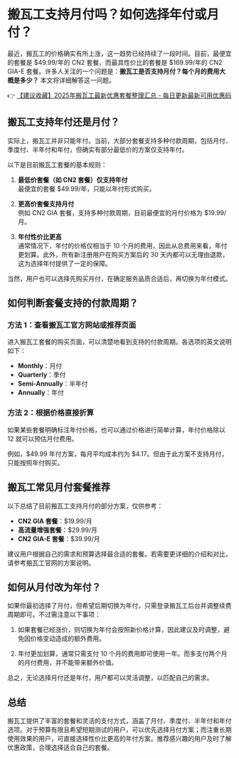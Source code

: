 # 搬瓦工支持月付吗？如何选择年付或月付？

最近，搬瓦工的价格确实有所上涨，这一趋势已经持续了一段时间。目前，最便宜的套餐是 $49.99/年的 CN2 套餐，而最具性价比的套餐是 $169.99/年的 CN2 GIA-E 套餐。许多人关注的一个问题是：**搬瓦工是否支持月付？每个月的费用大概是多少？** 本文将详细解答这一问题。

👉 [【建议收藏】2025年搬瓦工最新优惠套餐整理汇总 - 每日更新最新可用优惠码](https://bit.ly/banwagon)

## 搬瓦工支持年付还是月付？

实际上，搬瓦工并非只能年付。当前，大部分套餐支持多种付款周期，包括月付、季度付、半年付和年付，但确实有部分最低价的方案仅支持年付。

以下是目前搬瓦工套餐的基本规则：

1. **最低价套餐（如 CN2 套餐）仅支持年付**  
   最便宜的套餐 $49.99/年，只能以年付形式购买。

2. **更高价套餐支持月付**  
   例如 CN2 GIA 套餐，支持多种付款周期，目前最便宜的月付价格为 $19.99/月。

3. **年付性价比更高**  
   通常情况下，年付的价格仅相当于 10 个月的费用，因此从总费用来看，年付更划算。此外，所有新注册用户在购买方案后的 30 天内都可以无理由退款，这为选择年付提供了一定的保障。

当然，用户也可以选择先购买月付，在确定服务品质合适后，再切换为年付模式。

## 如何判断套餐支持的付款周期？

### 方法 1：查看搬瓦工官方网站或推荐页面
进入搬瓦工套餐的购买页面，可以清楚地看到支持的付款周期。各选项的英文说明如下：

- **Monthly**：月付  
- **Quarterly**：季付  
- **Semi-Annually**：半年付  
- **Annually**：年付  

### 方法 2：根据价格直接折算
如果某些套餐明确标注年付价格，也可以通过价格进行简单计算，年付价格除以 12 就可以预估月付费用。

例如，$49.99 年付方案，每月平均成本约为 $4.17。但由于此方案不支持月付，只能按照年付购买。

## 搬瓦工常见月付套餐推荐

以下总结了目前搬瓦工支持月付的部分方案，仅供参考：

- **CN2 GIA 套餐**：$19.99/月  
- **高流量增强套餐**：$29.99/月  
- **CN2 GIA-E 套餐**：$39.99/月  

建议用户根据自己的需求和预算选择最合适的套餐。若需要更详细的介绍和对比，请参考搬瓦工官网的方案说明。

## 如何从月付改为年付？

如果你最初选择了月付，但希望后期切换为年付，只需登录搬瓦工后台并调整续费周期即可。不过需注意以下事项：

1. 如果套餐已经涨价，则切换为年付会按照新价格计算，因此建议及时调整，避免因价格变动造成的额外费用。

2. 年付更加划算，通常只需支付 10 个月的费用即可使用一年。而多支付两个月的月付费用，并不能带来额外价值。

总之，无论选择月付还是年付，用户都可以灵活调整，以匹配自己的需求。

## 总结

搬瓦工提供了丰富的套餐和灵活的支付方式，涵盖了月付、季度付、半年付和年付选项。对于预算有限且希望短期测试的用户，可以优先选择月付方案；而注重长期使用效果的用户，可直接选择性价比更高的年付方案。推荐感兴趣的用户及时了解优惠政策，合理选择适合自己的套餐。